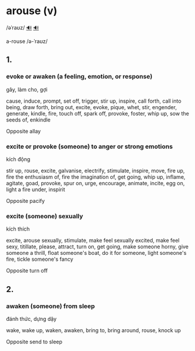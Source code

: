 # arouse (v)

/əˈraʊz/ [🔊](https://www.oxfordlearnersdictionaries.com/media/english/uk_pron/a/aro/arous/arouse__gb_1.mp3) [🔊](https://www.oxfordlearnersdictionaries.com/media/english/us_pron/a/aro/arous/arouse__us_1.mp3)

a-rouse /ə-ˈraʊz/

## 1.

### evoke or awaken (a feeling, emotion, or response)

gây, làm cho, gợi

cause, induce, prompt, set off, trigger, stir up, inspire, call forth, call into being, draw forth, bring out, excite, evoke, pique, whet, stir, engender, generate, kindle, fire, touch off, spark off, provoke, foster, whip up, sow the seeds of, enkindle

Opposite allay

### excite or provoke (someone) to anger or strong emotions

kích động

stir up, rouse, excite, galvanise, electrify, stimulate, inspire, move, fire up, fire the enthusiasm of, fire the imagination of, get going, whip up, inflame, agitate, goad, provoke, spur on, urge, encourage, animate, incite, egg on, light a fire under, inspirit

Opposite pacify

### excite (someone) sexually

kích thích

excite, arouse sexually, stimulate, make feel sexually excited, make feel sexy, titillate, please, attract, turn on, get going, make someone horny, give someone a thrill, float someone's boat, do it for someone, light someone's fire, tickle someone's fancy

Opposite turn off

## 2.

### awaken (someone) from sleep

đánh thức, dựng dậy

wake, wake up, waken, awaken, bring to, bring around, rouse, knock up

Opposite send to sleep